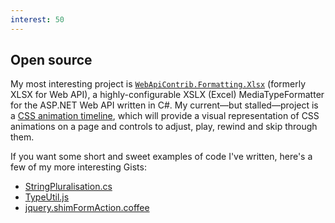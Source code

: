 ```yaml
---
interest: 50
---
```



Open source
-----------

My most interesting project is [`WebApiContrib.Formatting.Xlsx`][github-xlsx] (formerly XLSX for Web API), a highly-configurable XSLX (Excel) MediaTypeFormatter for the ASP.NET Web API written in C#. My current—but stalled—project is a [CSS animation timeline][github-animation-timeline], which will provide a visual representation of CSS animations on a page and controls to adjust, play, rewind and skip through them.

If you want some short and sweet examples of code I've written, here's a few of my more interesting Gists:

- [StringPluralisation.cs][gist-string-pluralisation]
- [TypeUtil.js][gist-type-util]
- [jquery.shimFormAction.coffee][gist-shim-form-action]



[//]: # (References)

[github-xlsx]: http://webapicontrib.github.io/WebApiContrib.Formatting.Xlsx/

[github-animation-timeline]: https://github.com/jordangray/css-animation-timeline/

[gist-string-pluralisation]: https://gist.github.com/jordangray/bdb3aa1db6f74a625bfe

[gist-type-util]: https://gist.github.com/jordangray/f0ece13c3959d0387a81

[gist-shim-form-action]: https://gist.github.com/jordangray/5910582